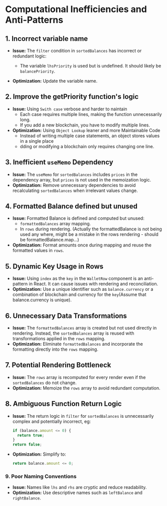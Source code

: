 # Computational Inefficiencies and Anti-Patterns

## 1. **Incorrect variable name**

- **Issue:** The `filter` condition in `sortedBalances` has incorrect or redundant logic:

  - The variable `lhsPriority` is used but is undefined. It should likely be `balancePriority`.

- **Optimization:** Update the variable name.

## 2. Improve the getPriority function's logic

- **Issue:** Using `Swith case` verbose and harder to naintain
  - Each case requires multiple lines, making the function unnecessarily long.
  - If you add a new blockchain, you have to modify multiple lines.
- **Optimization:** Using `Object Lookup` leaner and more Maintainable Code
  - Instead of writing multiple case statements, an object stores values in a single place
  - dding or modifying a blockchain only requires changing one line.

## 3. **Inefficient `useMemo` Dependency**

- **Issue:** The `useMemo` for `sortedBalances` includes `prices` in the dependency array, but `prices` is not used in the memoization logic.
- **Optimization:** Remove unnecessary dependencies to avoid recalculating `sortedBalances` when irrelevant values change.

## 4. **Formatted Balance defined but unused**

- **Issue:** Formatted Balance is defined and computed but unused:
  - `formattedBalances` array mapping.
  - In `rows` during rendering. (Actually the formattedBalance is not being used any where, might be a mistake in the rows rendering - should be formattedBalance.map...)
- **Optimization:** Format amounts once during mapping and reuse the formatted values in `rows`.

## 5. **Dynamic Key Usage in Rows**

- **Issue:** Using `index` as the `key` in the `WalletRow` component is an anti-pattern in React. It can cause issues with rendering and reconciliation.
- **Optimization:** Use a unique identifier such as `balance.currency` or a combination of blockchain and currency for the `key`(Assume that balance.currency is unique).

## 6. **Unnecessary Data Transformations**

- **Issue:** The `formattedBalances` array is created but not used directly in rendering. Instead, the `sortedBalances` array is reused with transformations applied in the `rows` mapping.
- **Optimization:** Eliminate `formattedBalances` and incorporate the formatting directly into the `rows` mapping.

## 7. **Potential Rendering Bottleneck**

- **Issue:** The `rows` array is recomputed for every render even if the `sortedBalances` do not change.
- **Optimization:** Memoize the `rows` array to avoid redundant computation.

## 8. **Ambiguous Function Return Logic**

- **Issue:** The return logic in `filter` for `sortedBalances` is unnecessarily complex and potentially incorrect, eg:
  ```typescript
  if (balance.amount <= 0) {
    return true;
  }
  return false;
  ```
- **Optimization:** Simplify to:
  ```typescript
  return balance.amount <= 0;
  ```

### 9. Poor Naming Conventions

- **Issue:** Names like `lhs` and `rhs` are cryptic and reduce readability.
- **Optimization:** Use descriptive names such as `leftBalance` and `rightBalance`.
